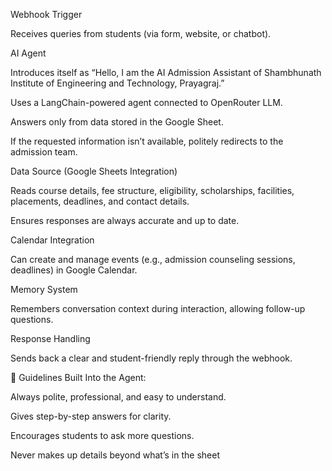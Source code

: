 Webhook Trigger

Receives queries from students (via form, website, or chatbot).

AI Agent

Introduces itself as “Hello, I am the AI Admission Assistant of Shambhunath Institute of Engineering and Technology, Prayagraj.”

Uses a LangChain-powered agent connected to OpenRouter LLM.

Answers only from data stored in the Google Sheet.

If the requested information isn’t available, politely redirects to the admission team.

Data Source (Google Sheets Integration)

Reads course details, fee structure, eligibility, scholarships, facilities, placements, deadlines, and contact details.

Ensures responses are always accurate and up to date.

Calendar Integration

Can create and manage events (e.g., admission counseling sessions, deadlines) in Google Calendar.

Memory System

Remembers conversation context during interaction, allowing follow-up questions.

Response Handling

Sends back a clear and student-friendly reply through the webhook.

🔹 Guidelines Built Into the Agent:

Always polite, professional, and easy to understand.

Gives step-by-step answers for clarity.

Encourages students to ask more questions.

Never makes up details beyond what’s in the sheet
